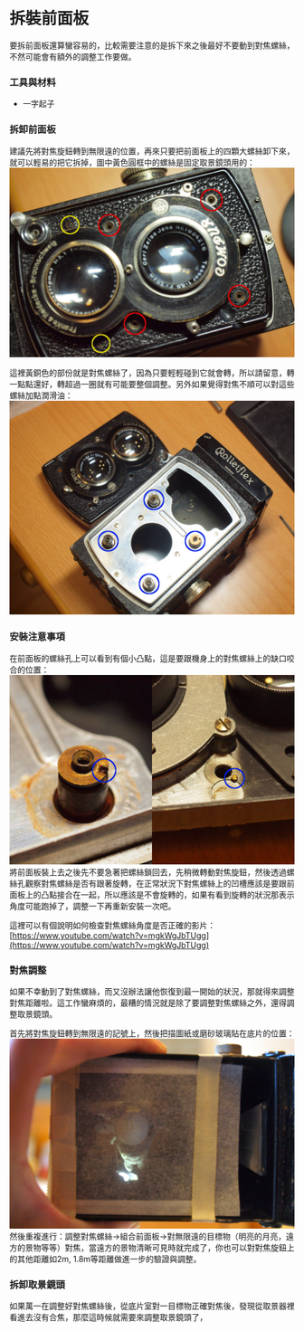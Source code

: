 # 拆裝前面板
要拆前面板還算蠻容易的，比較需要注意的是拆下來之後最好不要動到對焦螺絲，不然可能會有額外的調整工作要做。

### 工具與材料
* 一字起子 

### 拆卸前面板
建議先將對焦旋鈕轉到無限遠的位置，再來只要把前面板上的四顆大螺絲卸下來，就可以輕易的把它拆掉，圖中黃色圓框中的螺絲是固定取景鏡頭用的：
![前面板的螺絲位置](../images/P1100542.JPG)

這裡黃銅色的部份就是對焦螺絲了，因為只要輕輕碰到它就會轉，所以請留意，轉一點點還好，轉超過一圈就有可能要整個調整。另外如果覺得對焦不順可以對這些螺絲加點潤滑油：
![對焦螺絲位置](../images/P1100528.JPG)

### 安裝注意事項
在前面板的螺絲孔上可以看到有個小凸點，這是要跟機身上的對焦螺絲上的缺口咬合的位置：
![對焦螺絲](../images/FocusCoupler.JPG)
將前面板裝上去之後先不要急著把螺絲鎖回去，先稍微轉動對焦旋鈕，然後透過螺絲孔觀察對焦螺絲是否有跟著旋轉，在正常狀況下對焦螺絲上的凹槽應該是要跟前面板上的凸點接合在一起，所以應該是不會旋轉的，如果有看到旋轉的狀況那表示角度可能跑掉了，調整一下再重新安裝一次吧。

這裡可以有個說明如何檢查對焦螺絲角度是否正確的影片：[https://www.youtube.com/watch?v=mgkWgJbTUgg](https://www.youtube.com/watch?v=mgkWgJbTUgg)

### 對焦調整
如果不幸動到了對焦螺絲，而又沒辦法讓他恢復到最一開始的狀況，那就得來調整對焦距離啦。這工作蠻麻煩的，最糟的情況就是除了要調整對焦螺絲之外，還得調整取景鏡頭。

首先將對焦旋鈕轉到無限遠的記號上，然後把描圖紙或磨砂玻璃貼在底片的位置：
![對焦調整](../images/P1100539.JPG)
然後重複進行：調整對焦螺絲->組合前面板->對無限遠的目標物（明亮的月亮，遠方的景物等等）對焦，當遠方的景物清晰可見時就完成了，你也可以對對焦旋鈕上的其他距離如2m, 1.8m等距離做進一步的驗證與調整。

### 拆卸取景鏡頭
如果萬一在調整好對焦螺絲後，從底片室對一目標物正確對焦後，發現從取景器裡看進去沒有合焦，那麼這時候就需要來調整取景鏡頭了，